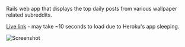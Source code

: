Rails web app that displays the top daily posts from various wallpaper related subreddits.

[Live link](https://top-wallpapers.herokuapp.com) - may take ~10 seconds to load due to Heroku's app sleeping.

![Screenshot](http://i.imgur.com/ATuXPE4.png)
